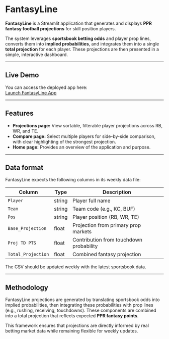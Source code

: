 # FantasyLine

**FantasyLine** is a Streamlit application that generates and displays **PPR fantasy football projections** for skill position players.  

The system leverages **sportsbook betting odds** and player prop lines, converts them into **implied probabilities**, and integrates them into a single **total projection** for each player. These projections are then presented in a simple, interactive dashboard.  

---

## Live Demo

You can access the deployed app here:  
[Launch FantasyLine App]([https://<nickhazzard13>-fantasyline.streamlit.app](https://fantasyline.streamlit.app/))

---

## Features

- **Projections page:** View sortable, filterable player projections across RB, WR, and TE.  
- **Compare page:** Select multiple players for side-by-side comparison, with clear highlighting of the strongest projection.  
- **Home page:** Provides an overview of the application and purpose.  

---

## Data format

FantasyLine expects the following columns in its weekly data file:

| Column             | Type   | Description                               |
|--------------------|--------|-------------------------------------------|
| `Player`           | string | Player full name                          |
| `Team`             | string | Team code (e.g., KC, BUF)                 |
| `Pos`              | string | Player position (RB, WR, TE)              |
| `Base_Projection`  | float  | Projection from primary prop markets       |
| `Proj TD PTS`      | float  | Contribution from touchdown probability    |
| `Total_Projection` | float  | Combined fantasy projection                |

The CSV should be updated weekly with the latest sportsbook data.  

---

## Methodology

FantasyLine projections are generated by translating sportsbook odds into implied probabilities, then integrating these probabilities with prop lines (e.g., rushing, receiving, touchdowns). These components are combined into a total projection that reflects expected **PPR fantasy points**.  

This framework ensures that projections are directly informed by real betting market data while remaining flexible for weekly updates.  
